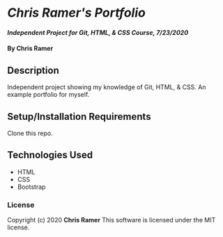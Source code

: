 # *Chris Ramer's Portfolio*

#### *Independent Project for Git, HTML, & CSS Course, 7/23/2020*

#### By **Chris Ramer**

## Description

Independent project showing my knowledge of Git, HTML, & CSS. An example portfolio for myself.

## Setup/Installation Requirements

Clone this repo.

## Technologies Used

* HTML
* CSS
* Bootstrap

### License

Copyright (c) 2020 **Chris Ramer**
This software is licensed under the MIT license.